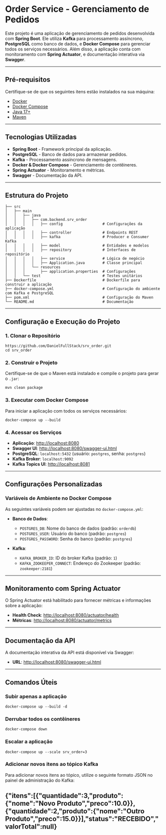 # Order Service - Gerenciamento de Pedidos

Este projeto é uma aplicação de gerenciamento de pedidos desenvolvida com **Spring Boot**. Ele utiliza **Kafka** para processamento assíncrono, **PostgreSQL** como banco de dados, e **Docker Compose** para gerenciar todos os serviços necessários. Além disso, a aplicação conta com monitoramento com **Spring Actuator**, e documentação interativa via **Swagger**.

---

## Pré-requisitos

Certifique-se de que os seguintes itens estão instalados na sua máquina:

- [Docker](https://www.docker.com/)
- [Docker Compose](https://docs.docker.com/compose/)
- [Java 17+](https://adoptium.net/)
- [Maven](https://maven.apache.org/)

---

## Tecnologias Utilizadas

- **Spring Boot** - Framework principal da aplicação.
- **PostgreSQL** - Banco de dados para armazenar pedidos.
- **Kafka** - Processamento assíncrono de mensagens.
- **Docker & Docker Compose** - Gerenciamento de contêineres.
- **Spring Actuator** - Monitoramento e métricas.
- **Swagger** - Documentação da API.

---

## Estrutura do Projeto

```
├── src
│   ├── main
│   │   ├── java
│   │   │   ├── com.backend.srv_order
│   │   │   │   ├── config                  # Configurações da aplicação
│   │   │   │   ├── controller              # Endpoints REST
│   │   │   │   ├── kafka                   # Producer e Consumer Kafka
│   │   │   │   ├── model                   # Entidades e modelos
│   │   │   │   ├── repository              # Interfaces de repositório
│   │   │   │   ├── service                 # Lógica de negócio
│   │   │   │   ├── Application.java        # Classe principal
│   │   │   └── resources
│   │   │       ├── application.properties  # Configurações
│   │   └── test                            # Testes unitários
├── Dockerfile                              # Dockerfile para construir a aplicação
├── docker-compose.yml                      # Configuração do ambiente com Kafka e PostgreSQL
├── pom.xml                                 # Configuração do Maven
└── README.md                               # Documentação
```

---

## Configuração e Execução do Projeto

### 1. Clonar o Repositório
```
https://github.com/DanielFullStack/srv_order.git
cd srv_order
```

### 2. Construir o Projeto
Certifique-se de que o Maven está instalado e compile o projeto para gerar o `.jar`:
```
mvn clean package
```

### 3. Executar com Docker Compose
Para iniciar a aplicação com todos os serviços necessários:
```
docker-compose up --build
```

### 4. Acessar os Serviços
- **Aplicação**: [http://localhost:8080](http://localhost:8080)
- **Swagger UI**: [http://localhost:8080/swagger-ui.html](http://localhost:8080/swagger-ui.html)
- **PostgreSQL**: `localhost:5432` (usuário: `postgres`, senha: `postgres`)
- **Kafka Broker**: `localhost:9092`
- **Kafka Topics UI**: [http://localhost:8081](http://localhost:8081)

---

## Configurações Personalizadas

### Variáveis de Ambiente no Docker Compose

As seguintes variáveis podem ser ajustadas no `docker-compose.yml`:

- **Banco de Dados**:
  - `POSTGRES_DB`: Nome do banco de dados (padrão: `orderdb`)
  - `POSTGRES_USER`: Usuário do banco (padrão: `postgres`)
  - `POSTGRES_PASSWORD`: Senha do banco (padrão: `postgres`)

- **Kafka**:
  - `KAFKA_BROKER_ID`: ID do broker Kafka (padrão: `1`)
  - `KAFKA_ZOOKEEPER_CONNECT`: Endereço do Zookeeper (padrão: `zookeeper:2181`)

---

## Monitoramento com Spring Actuator

O Spring Actuator está habilitado para fornecer métricas e informações sobre a aplicação:

- **Health Check**: [http://localhost:8080/actuator/health](http://localhost:8080/actuator/health)
- **Métricas**: [http://localhost:8080/actuator/metrics](http://localhost:8080/actuator/metrics)

---

## Documentação da API

A documentação interativa da API está disponível via Swagger:

- **URL**: [http://localhost:8080/swagger-ui.html](http://localhost:8080/swagger-ui.html)

---

## Comandos Úteis

### Subir apenas a aplicação
```
docker-compose up --build -d
```

### Derrubar todos os contêineres
```
docker-compose down
```

### Escalar a aplicação
```
docker-compose up --scale srv_order=3
```
### Adicionar novos itens ao tópico Kafka
Para adicionar novos itens ao tópico, utilize o seguinte formato JSON no painel de administração do Kafka:

{"itens":[{"quantidade":3,"produto":{"nome":"Novo Produto","preco":10.0}},{"quantidade":2,"produto":{"nome":"Outro Produto","preco":15.0}}],"status":"RECEBIDO","valorTotal":null}
---